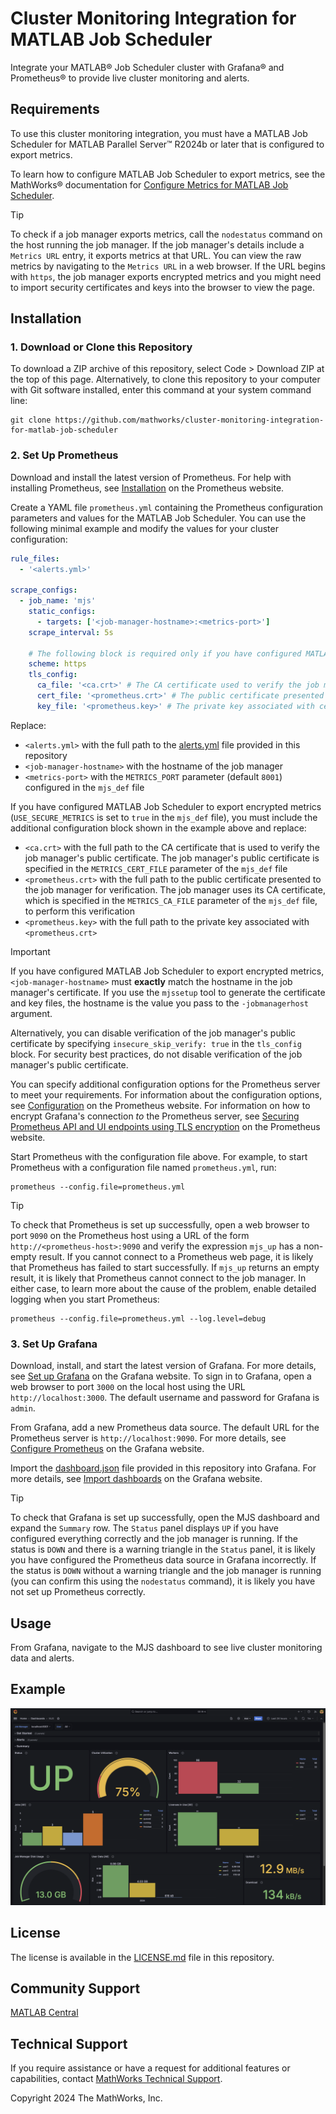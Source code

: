 # Cluster Monitoring Integration for MATLAB Job Scheduler

Integrate your MATLAB&reg; Job Scheduler cluster with Grafana&reg; and Prometheus&reg; to provide live cluster monitoring and alerts.

## Requirements

To use this cluster monitoring integration, you must have a MATLAB Job Scheduler for MATLAB Parallel Server&trade; R2024b or later that is configured to export metrics.

To learn how to configure MATLAB Job Scheduler to export metrics, see the MathWorks&reg; documentation for [Configure Metrics for MATLAB Job Scheduler](https://www.mathworks.com/help/matlab-parallel-server/configure-metrics-for-matlab-job-scheduler.html).

> [!TIP]
> To check if a job manager exports metrics, call the `nodestatus` command on the host running the job manager. If the job manager's details include a `Metrics URL` entry, it exports metrics at that URL.  You can view the raw metrics by navigating to the `Metrics URL` in a web browser. If the URL begins with `https`, the job manager exports encrypted metrics and you might need to import security certificates and keys into the browser to view the page.

## Installation

### 1. Download or Clone this Repository

To download a ZIP archive of this repository, select Code > Download ZIP at the top of this page. Alternatively, to clone this repository to your computer with Git software installed, enter this command at your system command line:
```
git clone https://github.com/mathworks/cluster-monitoring-integration-for-matlab-job-scheduler
```

### 2. Set Up Prometheus

Download and install the latest version of Prometheus. For help with installing Prometheus, see [Installation](https://prometheus.io/docs/prometheus/latest/installation/) on the Prometheus website.

Create a YAML file `prometheus.yml` containing the Prometheus configuration parameters and values for the MATLAB Job Scheduler. You can use the following minimal example and modify the values for your cluster configuration:
```yaml
rule_files:
  - '<alerts.yml>'

scrape_configs:
  - job_name: 'mjs'
    static_configs:
      - targets: ['<job-manager-hostname>:<metrics-port>']
    scrape_interval: 5s

    # The following block is required only if you have configured MATLAB Job Scheduler to export encrypted metrics
    scheme: https
    tls_config:
      ca_file: '<ca.crt>' # The CA certificate used to verify the job manager's public certificate
      cert_file: '<prometheus.crt>' # The public certificate presented to the job manager for verification
      key_file: '<prometheus.key>' # The private key associated with cert_file
```
Replace:
- `<alerts.yml>` with the full path to the [alerts.yml](alerts.yml) file provided in this repository
- `<job-manager-hostname>` with the hostname of the job manager
- `<metrics-port>` with the `METRICS_PORT` parameter (default `8001`) configured in the `mjs_def` file

If you have configured MATLAB Job Scheduler to export encrypted metrics (`USE_SECURE_METRICS` is set to `true` in the `mjs_def` file), you must include the additional configuration block shown in the example above and replace:
- `<ca.crt>` with the full path to the CA certificate that is used to verify the job manager's public certificate. The job manager's public certificate is specified in the `METRICS_CERT_FILE` parameter of the `mjs_def` file
- `<prometheus.crt>` with the full path to the public certificate presented to the job manager for verification. The job manager uses its CA certificate, which is specified in the `METRICS_CA_FILE` parameter of the `mjs_def` file, to perform this verification
- `<prometheus.key>` with the full path to the private key associated with `<prometheus.crt>`
> [!IMPORTANT]
> If you have configured MATLAB Job Scheduler to export encrypted metrics, `<job-manager-hostname>` must **exactly** match the hostname in the job manager's certificate. If you use the `mjssetup` tool to generate the certificate and key files, the hostname is the value you pass to the `-jobmanagerhost` argument.
> 
> Alternatively, you can disable verification of the job manager's public certificate by specifying `insecure_skip_verify: true` in the `tls_config` block. For security best practices, do not disable verification of the job manager's public certificate.

You can specify additional configuration options for the Prometheus server to meet your requirements. For information about the configuration options, see [Configuration](https://prometheus.io/docs/prometheus/latest/configuration/configuration/) on the Prometheus website. For information on how to encrypt Grafana's connection _to_ the Prometheus server, see [Securing Prometheus API and UI endpoints using TLS encryption](https://prometheus.io/docs/guides/tls-encryption/) on the Prometheus website.

Start Prometheus with the configuration file above. For example, to start Prometheus with a configuration file named `prometheus.yml`, run:
```
prometheus --config.file=prometheus.yml
```

> [!TIP]
> To check that Prometheus is set up successfully, open a web browser to port `9090` on the Prometheus host using a URL of the form `http://<prometheus-host>:9090` and verify the expression `mjs_up` has a non-empty result.  If you cannot connect to a Prometheus web page, it is likely that Prometheus has failed to start successfully.  If `mjs_up` returns an empty result, it is likely that Prometheus cannot connect to the job manager. In either case, to learn more about the cause of the problem, enable detailed logging when you start Prometheus:
> ```
> prometheus --config.file=prometheus.yml --log.level=debug
> ```
### 3. Set Up Grafana

Download, install, and start the latest version of Grafana. For more details, see [Set up Grafana](https://grafana.com/docs/grafana/latest/setup-grafana/) on the Grafana website. To sign in to Grafana, open a web browser to port `3000` on the local host using the URL `http://localhost:3000`. The default username and password for Grafana is `admin`.

From Grafana, add a new Prometheus data source. The default URL for the Prometheus server is `http://localhost:9090`. For more details, see [Configure Prometheus](https://grafana.com/docs/grafana/latest/datasources/prometheus/configure-prometheus-data-source/) on the Grafana website.

Import the [dashboard.json](dashboard.json) file provided in this repository into Grafana. For more details, see [Import dashboards](https://grafana.com/docs/grafana/latest/dashboards/build-dashboards/import-dashboards/) on the Grafana website.

> [!TIP]
> To check that Grafana is set up successfully, open the MJS dashboard and expand the `Summary` row. The `Status` panel displays `UP` if you have configured everything correctly and the job manager is running. If the status is `DOWN` and there is a warning triangle in the `Status` panel, it is likely you have configured the Prometheus data source in Grafana incorrectly. If the status is `DOWN` without a warning triangle and the job manager is running (you can confirm this using the `nodestatus` command), it is likely you have not set up Prometheus correctly.
## Usage

From Grafana, navigate to the MJS dashboard to see live cluster monitoring data and alerts.

## Example

![](screenshot.png?raw=true)

## License

The license is available in the [LICENSE.md](LICENSE.md) file in this repository.

## Community Support

[MATLAB Central](https://www.mathworks.com/matlabcentral)

## Technical Support

If you require assistance or have a request for additional features or capabilities, contact [MathWorks Technical Support](https://www.mathworks.com/support/contact_us.html).

Copyright 2024 The MathWorks, Inc.
